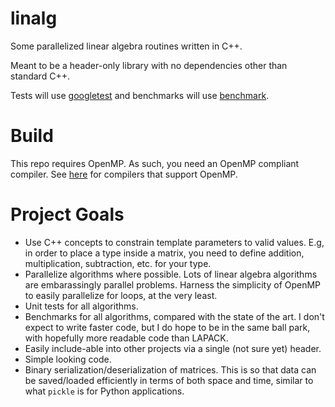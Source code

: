 # linalg

Some parallelized linear algebra routines written in C++.

Meant to be a header-only library with no dependencies other than standard C++.

Tests will use [googletest](https://github.com/google/googletest) and benchmarks will use [benchmark](https://github.com/google/benchmark).

# Build

This repo requires OpenMP. As such, you need an OpenMP compliant compiler.
See [here](https://www.openmp.org/resources/openmp-compilers-tools/) for compilers that support OpenMP.

# Project Goals

* Use C++ concepts to constrain template parameters to valid values. E.g, in order to place a type inside a matrix, you need to define addition, multiplication, subtraction, etc. for your type.
* Parallelize algorithms where possible. Lots of linear algebra algorithms are embarassingly parallel problems. Harness the simplicity of OpenMP to easily parallelize for loops, at the very least.
* Unit tests for all algorithms.
* Benchmarks for all algorithms, compared with the state of the art. I don't expect to write faster code, but I do hope to be in the same ball park, with hopefully more readable code than LAPACK.
* Easily include-able into other projects via a single (not sure yet) header.
* Simple looking code.
* Binary serialization/deserialization of matrices. This is so that data can be saved/loaded efficiently in terms of both space and time, similar to what `pickle` is for Python applications.
